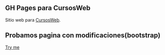 ## GH Pages para CursosWeb

Sitio web para [CursosWeb](http://cursosweb.github.io "CursosWeb").

## Probamos pagina con modificaciones(bootstrap)

[Try me](http://crisgh.github.io/CursosWeb.github.io/)
